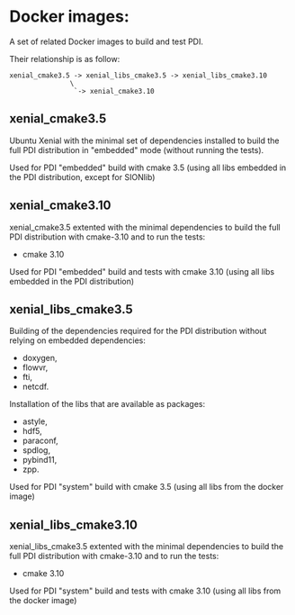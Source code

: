 # Docker images:

A set of related Docker images to build and test PDI.

Their relationship is as follow:
```
xenial_cmake3.5 -> xenial_libs_cmake3.5 -> xenial_libs_cmake3.10
               \
                `-> xenial_cmake3.10
```

## xenial_cmake3.5

Ubuntu Xenial with the minimal set of dependencies installed to build the full
PDI distribution in "embedded" mode (without running the tests).

Used for PDI "embedded" build with cmake 3.5 (using all libs embedded in the PDI
distribution, except for SIONlib)

## xenial_cmake3.10

xenial_cmake3.5 extented with the minimal dependencies to build the full PDI 
distribution with cmake-3.10 and to run the tests:
* cmake 3.10

Used for PDI "embedded" build and tests with cmake 3.10 (using all libs embedded
in the PDI distribution)

## xenial_libs_cmake3.5

Building of the dependencies required for the PDI distribution without relying
on embedded dependencies:
* doxygen,
* flowvr,
* fti,
* netcdf.

Installation of the libs that are available as packages:
* astyle,
* hdf5,
* paraconf,
* spdlog,
* pybind11,
* zpp.

Used for PDI "system" build with cmake 3.5 (using all libs from the docker
image)

## xenial_libs_cmake3.10

xenial_libs_cmake3.5 extented with the minimal dependencies to build the full
PDI distribution with cmake-3.10 and to run the tests:
* cmake 3.10

Used for PDI "system" build and tests with cmake 3.10 (using all libs from the
docker image)
